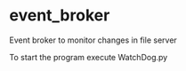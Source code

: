 # event_broker
Event broker to monitor changes in file server

To start the program execute WatchDog.py
